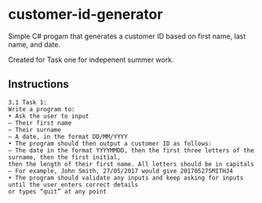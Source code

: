 # customer-id-generator
Simple C# progam that generates a customer ID based on first name, last name, and date.

Created for Task one for indepenent summer work.

## Instructions
```
3.1 Task 1:
Write a program to:
• Ask the user to input
– Their first name
– Their surname
– A date, in the format DD/MM/YYYY
• The program should then output a customer ID as follows:
– The date in the format YYYYMMDD, then the first three letters of the surname, then the first initial,
then the length of their first name. All letters should be in capitals
– For example, John Smith, 27/05/2017 would give 20170527SMITHJ4
• The program should validate any inputs and keep asking for inputs until the user enters correct details
or types “quit” at any point
```
